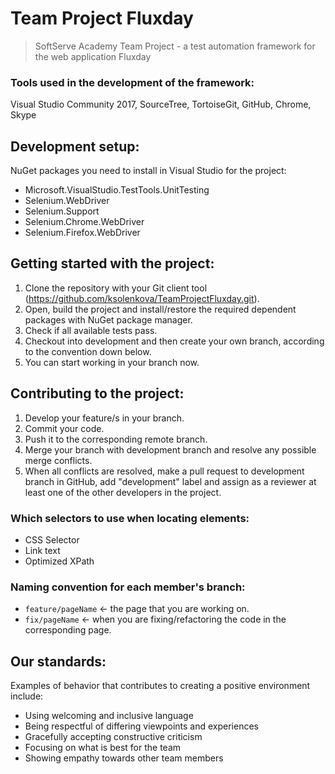 # Team Project Fluxday
>SoftServe Academy Team Project - a test automation framework for the web application Fluxday


### Tools used in the development of the framework:
Visual Studio Community 2017, SourceTree, TortoiseGit, GitHub, Chrome, Skype


## Development setup:
NuGet packages you need to install in Visual Studio for the project:

- Microsoft.VisualStudio.TestTools.UnitTesting
- Selenium.WebDriver 
- Selenium.Support 
- Selenium.Chrome.WebDriver 
- Selenium.Firefox.WebDriver 


## Getting started with the project:
1. Clone the repository with your Git client tool (<https://github.com/ksolenkova/TeamProjectFluxday.git>).
2. Open, build the project and install/restore the required dependent packages with NuGet package manager.
3. Check if all available tests pass.
4. Checkout into development and then create your own branch, according to the convention down below.
5. You can start working in your branch now.

## Contributing to the project:
1. Develop your feature/s in your branch.
2. Commit your code.
3. Push it to the corresponding remote branch.
4. Merge your branch with development branch and resolve any possible merge conflicts.
5. When all conflicts are resolved, make a pull request to development branch in GitHub, add "development" label and assign as a reviewer at least one of the other developers in the project.

### Which selectors to use when locating elements:
- CSS Selector
- Link text
- Optimized XPath

### Naming convention for each member's branch:
- `feature/pageName` <- the page that you are working on.
- `fix/pageName` <- when you are fixing/refactoring the code in the corresponding page.

## Our standards:
Examples of behavior that contributes to creating a positive environment include:

* Using welcoming and inclusive language
* Being respectful of differing viewpoints and experiences
* Gracefully accepting constructive criticism
* Focusing on what is best for the team
* Showing empathy towards other team members
